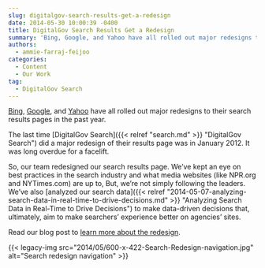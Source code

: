 ```yaml
---
slug: digitalgov-search-results-get-a-redesign
date: 2014-05-30 10:00:39 -0400
title: DigitalGov Search Results Get a Redesign
summary: 'Bing, Google, and Yahoo have all rolled out major redesigns to their search results pages in the past year. The last time DigitalGov Search did a major redesign of their results page was in January 2012. It was long overdue for a facelift. So, our team redesigned our search results page. We&#8217;ve kept an eye on best'
authors:
  - ammie-farraj-feijoo
categories:
  - Content
  - Our Work
tag:
  - DigitalGov Search
---
```


[Bing](http://techcrunch.com/2013/09/17/bing-reveals-its-redesign-and-latest-improvements/), [Google](http://www.fastcodesign.com/3027704/how-googles-redesigned-search-results-augur-a-more-beautiful-web), and [Yahoo](http://mashable.com/2013/06/05/yahoo-redesigns-its-search-page/) have all rolled out major redesigns to their search results pages in the past year.

The last time [DigitalGov Search]({{< relref "search.md" >}} "DigitalGov Search") did a major redesign of their results page was in January 2012. It was long overdue for a facelift.

So, our team redesigned our search results page. We&#8217;ve kept an eye on best practices in the search industry and what media websites (like NPR.org and NYTimes.com) are up to, But, we&#8217;re not simply following the leaders. We&#8217;ve also [analyzed our search data]({{< relref "2014-05-07-analyzing-search-data-in-real-time-to-drive-decisions.md" >}} "Analyzing Search Data in Real-Time to Drive Decisions") to make data-driven decisions that, ultimately, aim to make searchers&#8217; experience better on agencies&#8217; sites.

Read our blog post to [learn more about the redesign](http://search.WHATEVER/blog/serp-redesign.html).

{{< legacy-img src="2014/05/600-x-422-Search-Redesign-navigation.jpg" alt="Search redesign navigation" >}}